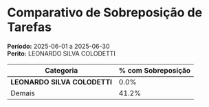 # Comparativo de Sobreposição de Tarefas

**Período:** 2025-06-01 a 2025-06-30  
**Perito:** LEONARDO SILVA COLODETTI

| Categoria  | % com Sobreposição |
|------------|---------------------|
| **LEONARDO SILVA COLODETTI** | 0.0%       |
| Demais     | 41.2%       |
